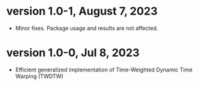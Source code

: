 # version 1.0-1, August 7, 2023

* Minor fixes. Package usage and results are not affected.

# version 1.0-0, Jul 8, 2023

* Efficient generalized implementation of Time-Weighted Dynamic Time Warping (TWDTW)
